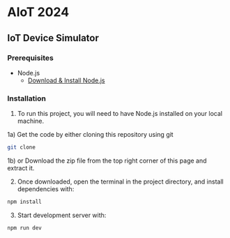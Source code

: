 # AIoT 2024

## IoT Device Simulator

### Prerequisites
- Node.js
  - [Download & Install Node.js](https://nodejs.org/en/download/)

### Installation

1. To run this project, you will need to have Node.js installed on your local machine.

1a) Get the code by either cloning this repository using git

```bash
git clone
```

1b) or Download the zip file from the top right corner of this page and extract it.


2. Once downloaded, open the terminal in the project directory, and install dependencies with:

```bash
npm install
```

3. Start development server with:

```bash
npm run dev
```

